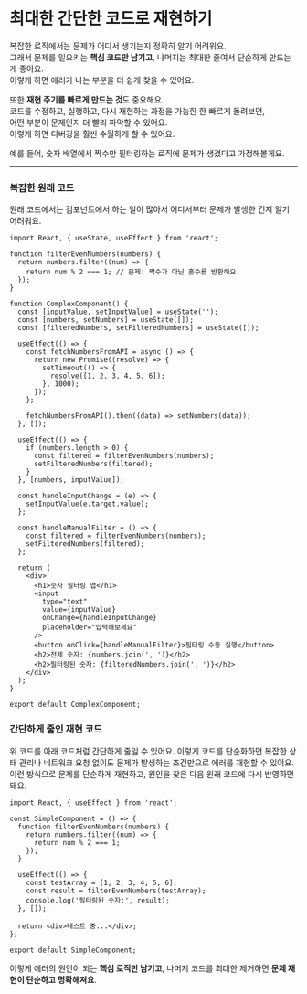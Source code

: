 # 최대한 간단한 코드로 재현하기

복잡한 로직에서는 문제가 어디서 생기는지 정확히 알기 어려워요.  
그래서 문제를 일으키는 **핵심 코드만 남기고**, 나머지는 최대한 줄여서 단순하게 만드는 게 좋아요.  
이렇게 하면 에러가 나는 부분을 더 쉽게 찾을 수 있어요.

또한 **재현 주기를 빠르게 만드는 것**도 중요해요.  
코드를 수정하고, 실행하고, 다시 재현하는 과정을 가능한 한 빠르게 돌려보면,  
어떤 부분이 문제인지 더 빨리 파악할 수 있어요.  
이렇게 하면 디버깅을 훨씬 수월하게 할 수 있어요.

예를 들어, 숫자 배열에서 짝수만 필터링하는 로직에 문제가 생겼다고 가정해볼게요.

---

### 복잡한 원래 코드

원래 코드에서는 컴포넌트에서 하는 일이 많아서 어디서부터 문제가 발생한 건지 알기 어려워요.

```tsx
import React, { useState, useEffect } from 'react';

function filterEvenNumbers(numbers) {
  return numbers.filter((num) => {
    return num % 2 === 1; // 문제: 짝수가 아닌 홀수를 반환해요
  });
}

function ComplexComponent() {
  const [inputValue, setInputValue] = useState('');
  const [numbers, setNumbers] = useState([]);
  const [filteredNumbers, setFilteredNumbers] = useState([]);

  useEffect(() => {
    const fetchNumbersFromAPI = async () => {
      return new Promise((resolve) => {
        setTimeout(() => {
          resolve([1, 2, 3, 4, 5, 6]);
        }, 1000);
      });
    };

    fetchNumbersFromAPI().then((data) => setNumbers(data));
  }, []);

  useEffect(() => {
    if (numbers.length > 0) {
      const filtered = filterEvenNumbers(numbers);
      setFilteredNumbers(filtered);
    }
  }, [numbers, inputValue]);

  const handleInputChange = (e) => {
    setInputValue(e.target.value);
  };

  const handleManualFilter = () => {
    const filtered = filterEvenNumbers(numbers);
    setFilteredNumbers(filtered);
  };

  return (
    <div>
      <h1>숫자 필터링 앱</h1>
      <input
        type="text"
        value={inputValue}
        onChange={handleInputChange}
        placeholder="입력해보세요"
      />
      <button onClick={handleManualFilter}>필터링 수동 실행</button>
      <h2>전체 숫자: {numbers.join(', ')}</h2>
      <h2>필터링된 숫자: {filteredNumbers.join(', ')}</h2>
    </div>
  );
}

export default ComplexComponent;
```

### 간단하게 줄인 재현 코드

위 코드를 아래 코드처럼 간단하게 줄일 수 있어요.
이렇게 코드를 단순화하면 복잡한 상태 관리나 네트워크 요청 없이도 문제가 발생하는 조건만으로 에러를 재현할 수 있어요.
이런 방식으로 문제를 단순하게 재현하고, 원인을 찾은 다음 원래 코드에 다시 반영하면 돼요.

```tsx 6,13
import React, { useEffect } from 'react';

const SimpleComponent = () => {
  function filterEvenNumbers(numbers) {
    return numbers.filter((num) => {
      return num % 2 === 1;
    });
  }

  useEffect(() => {
    const testArray = [1, 2, 3, 4, 5, 6];
    const result = filterEvenNumbers(testArray);
    console.log('필터링된 숫자:', result);
  }, []);

  return <div>테스트 중...</div>;
};

export default SimpleComponent;
```

이렇게 에러의 원인이 되는 **핵심 로직만 남기고**, 나머지 코드를 최대한 제거하면 **문제 재현이 단순하고 명확해져요**.
